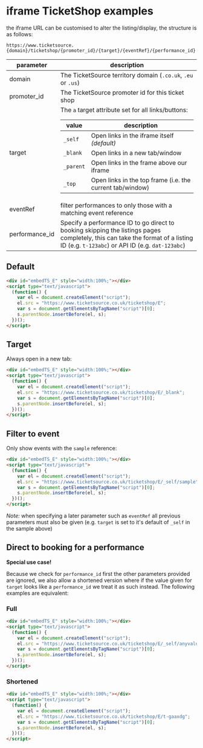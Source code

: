 # iframe TicketShop examples

the iframe URL can be customised to alter the listing/display, the structure is as follows:

```
https://www.ticketsource.{domain}/ticketshop/{promoter_id}/{target}/{eventRef}/{performance_id}
```

<table>
    <thead>
        <tr>
            <th>parameter</th>
            <th>description</th>
        </tr>
    </thead>
    <tbody>
        <tr>
            <td>domain</td>
            <td>The TicketSource territory domain (<code>.co.uk</code>, <code>.eu</code> or <code>.us</code>)</td>
        </tr>
        <tr>
            <td>promoter_id</td>
            <td>The TicketSource promoter id for this ticket shop</td>
        </tr>
        <tr>
            <td>target</td>
            <td>
                The <code>a</code> target attribute set for all links/buttons:
                <table>
                    <thead>
                        <tr>
                            <th>value</th>
                            <th>description</th>
                        </tr>
                    </thead>
                    <tbody>
                        <tr>
                            <td><code>_self</code></td>
                            <td>Open links in the iframe itself <em>(default)</em></td>
                        </tr>
                        <tr>
                            <td><code>_blank</code></td>
                            <td>Open links in a new tab/window</td>
                        </tr>
                        <tr>
                            <td><code>_parent</code></td>
                            <td>Open links in the frame above our iframe</td>
                        </tr>
                        <tr>
                            <td><code>_top</code></td>
                            <td>Open links in the top frame (i.e. the current tab/window)</td>
                        </tr>
                    </tbody>
                </table>
            </td>
        </tr>
        <tr>
            <td>eventRef</td>
            <td>filter performances to only those with a matching event reference</td>
        </tr>
        <tr>
            <td>performance_id</td>
            <td>Specify a performance ID to go direct to booking skipping the listings pages completely, this can take the format of a listing ID (e.g. <code>t-123abc</code>) or API ID (e.g. <code>dat-123abc</code>)</td>
        </tr>
    </tbody>
</table>

## Default

```html
<div id="embedTS_E" style="width:100%;"></div>
<script type="text/javascript">
  (function() {
    var el = document.createElement("script");
    el.src = "https://www.ticketsource.co.uk/ticketshop/E";
    var s = document.getElementsByTagName("script")[0];
    s.parentNode.insertBefore(el, s);
  })();
</script>
```

## Target

Always open in a new tab:

```html
<div id="embedTS_E" style="width:100%;"></div>
<script type="text/javascript">
  (function() {
    var el = document.createElement("script");
    el.src = "https://www.ticketsource.co.uk/ticketshop/E/_blank";
    var s = document.getElementsByTagName("script")[0];
    s.parentNode.insertBefore(el, s);
  })();
</script>
```

## Filter to event

Only show events with the `sample` reference:

```html
<div id="embedTS_E" style="width:100%;"></div>
<script type="text/javascript">
  (function() {
    var el = document.createElement("script");
    el.src = "https://www.ticketsource.co.uk/ticketshop/E/_self/sample";
    var s = document.getElementsByTagName("script")[0];
    s.parentNode.insertBefore(el, s);
  })();
</script>
```

*Note:* when specifying a later parameter such as `eventRef` all previous parameters must also be given (e.g. `target` is set to it's default of `_self` in the sample above)

## Direct to booking for a performance

**Special use case!** 

Because we check for `performance_id` first the other parameters provided are ignored, we also allow a shortened version where if the value given for `target` looks like a `performance_id` we treat it as such instead. The following examples are equivalent:

### Full
```html
<div id="embedTS_E" style="width:100%;"></div>
<script type="text/javascript">
  (function() {
    var el = document.createElement("script");
    el.src = "https://www.ticketsource.co.uk/ticketshop/E/_self/anyvaluehere/t-gaaxdg";
    var s = document.getElementsByTagName("script")[0];
    s.parentNode.insertBefore(el, s);
  })();
</script>
```

 ### Shortened
```html
<div id="embedTS_E" style="width:100%;"></div>
<script type="text/javascript">
  (function() {
    var el = document.createElement("script");
    el.src = "https://www.ticketsource.co.uk/ticketshop/E/t-gaaxdg";
    var s = document.getElementsByTagName("script")[0];
    s.parentNode.insertBefore(el, s);
  })();
</script>
```
